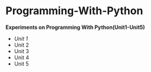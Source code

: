 # Programming-With-Python

**Experiments on Programming With Python(Unit1-Unit5)**
* *Unit 1*
* Unit 2
* Unit 3
* Unit 4
* Unit 5
